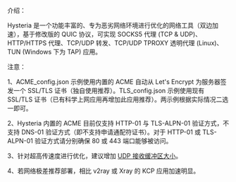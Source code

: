 介绍：

Hysteria 是一个功能丰富的、专为恶劣网络环境进行优化的网络工具（双边加速），基于修改版的 QUIC 协议，可实现 SOCKS5 代理 (TCP & UDP)、HTTP/HTTPS 代理、TCP/UDP 转发、TCP/UDP TPROXY 透明代理 (Linux)、TUN (Windows 下为 TAP) 应用。

注意：

1、ACME_config.json 示例使用内置的 ACME 自动从 Let's Encrypt 为服务器签发一个 SSL/TLS 证书（独自使用推荐）。TLS_config.json 示例使用现有 SSL/TLS 证书（已有科学上网应用再增加此应用推荐）。两示例根据实际情况二选一即可。

2、Hysteria 内置的 ACME 目前仅支持 HTTP-01 与 TLS-ALPN-01 验证方式，不支持 DNS-01 验证方式（即不支持申请通配符证书）。对于 HTTP-01 或 TLS-ALPN-01 验证方式请分别确保 80 或 443 端口能够被访问。

3、针对超高传速度进行优化，建议增加 [UDP 接收缓冲区大小](https://github.com/HyNetwork/hysteria/wiki/%E4%BC%98%E5%8C%96)。

4、若网络极差推荐部署，相比 v2ray 或 Xray 的 KCP 应用加速明显。
